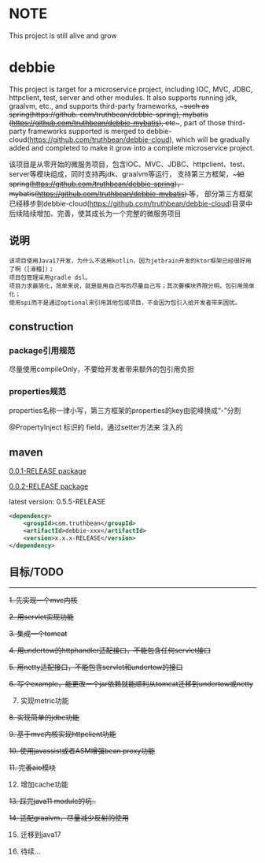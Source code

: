 # NOTE
This project is still alive and grow

# debbie
This project is target for a microservice project, including IOC, MVC, JDBC, httpclient, test, server and other modules.
It also supports running jdk, graalvm, etc., and supports third-party frameworks, ~~~such as spring(https://github. com/truthbean/debbie-spring), mybatis (https://github.com/truthbean/debbie-mybatis), etc~~~, 
part of those third-party frameworks supported is merged to debbie-cloud(https://github.com/truthbean/debbie-cloud),
which will be gradually added and completed to make it grow into a complete microservice project.

该项目是从零开始的微服务项目，包含IOC、MVC、JDBC、httpclient、test、server等模块组成，同时支持再jdk、graalvm等运行，
支持第三方框架，~~~如spring(https://github.com/truthbean/debbie-spring)，
mybatis(https://github.com/truthbean/debbie-mybatis) 等~~，
部分第三方框架已经移步到debbie-cloud(https://github.com/truthbean/debbie-cloud)目录中
后续陆续增加、完善，使其成长为一个完整的微服务项目

## 说明
    该项目使用Java17开发，为什么不适用kotlin，因为jetbrain开发的ktor框架已经很好用了啊（[滑稽]）；
    项目包管理采用gradle dsl。
    项目力求最简化，简单来说，就是能用自己写的尽量自己写；其次要模块界限分明，包引用简单化；
    使用spi而不是通过optional来引用其他包或项目，不会因为包引入给开发者带来困扰。

## construction

### package引用规范
尽量使用compileOnly，不要给开发者带来额外的包引用负担

### properties规范
properties名称一律小写，第三方框架的properties的key由驼峰换成“-”分割

@PropertyInject 标识的 field，通过setter方法来 注入的

## maven
[0.0.1-RELEASE package](./versions/0.0.1-RELEASE.md)

[0.0.2-RELEASE package](./versions/0.0.2-RELEASE.md)

latest version: 0.5.5-RELEASE

```xml
<dependency>
    <groupId>com.truthbean</groupId>
    <artifactId>debbie-xxx</artifactId>
    <version>x.x.x-RELEASE</version>
</dependency>
```

## 目标/TODO
--------
~~1. 先实现一个mvc内核~~

~~2. 用servlet实现功能~~

~~3. 集成一个tomcat~~

~~4. 用undertow的httphandler适配接口，不能包含任何servlet接口~~

~~5. 用netty适配接口，不能包含servlet和undertow的接口~~

~~6. 写个example，能更改一个jar依赖就能顺利从tomcat迁移到undertow或netty~~

7. 实现metric功能

~~8. 实现简单的jdbc功能~~

~~9. 基于mvc内核实现httpclient功能~~

~~10. 使用javassist或者ASM增强bean proxy功能~~

~~11. 完善aio模块~~

12. 增加cache功能

~~13. 踩完java11 module的坑..~~

~~14. 适配graalvm，尽量减少反射的使用~~

15. 迁移到java17

16. 待续...
